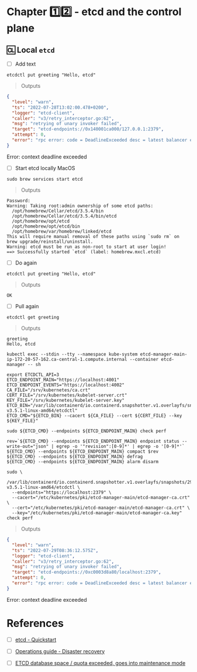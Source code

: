 # Chapter :one::two: - etcd and the control plane


## :cl: Local `etcd`

- [ ] Add text

```
etcdctl put greeting "Hello, etcd"
```
> Outputs
```json
{
  "level": "warn",
  "ts": "2022-07-28T13:02:00.478+0200",
  "logger": "etcd-client",
  "caller": "v3/retry_interceptor.go:62",
  "msg": "retrying of unary invoker failed",
  "target": "etcd-endpoints://0x140001ca000/127.0.0.1:2379",
  "attempt": 0,
  "error": "rpc error: code = DeadlineExceeded desc = latest balancer error: last connection error: connection error: desc = \"transport: Error while dialing dial tcp 127.0.0.1:2379: connect: connection refused\""
}
```
Error: context deadline exceeded

- [ ] Start etcd locally MacOS

```
sudo brew services start etcd
```
> Outputs
```
Password:
Warning: Taking root:admin ownership of some etcd paths:
  /opt/homebrew/Cellar/etcd/3.5.4/bin
  /opt/homebrew/Cellar/etcd/3.5.4/bin/etcd
  /opt/homebrew/opt/etcd
  /opt/homebrew/opt/etcd/bin
  /opt/homebrew/var/homebrew/linked/etcd
This will require manual removal of these paths using `sudo rm` on
brew upgrade/reinstall/uninstall.
Warning: etcd must be run as non-root to start at user login!
==> Successfully started `etcd` (label: homebrew.mxcl.etcd)
```

- [ ] Do again

```
etcdctl put greeting "Hello, etcd"
```
> Outputs
```
OK
```

- [ ] Pull again

```
etcdctl get greeting    
```
> Outputs
```
greeting
Hello, etcd
```

```
kubectl exec --stdin --tty --namespace kube-system etcd-manager-main-ip-172-20-57-162.ca-central-1.compute.internal --container etcd-manager -- sh
```


```
export ETCDCTL_API=3
ETCD_ENDPOINT_MAIN="https://localhost:4001"
ETCD_ENDPOINT_EVENTS="https://localhost:4002"
CA_FILE="/srv/kubernetes/ca.crt"
CERT_FILE="/srv/kubernetes/kubelet-server.crt"
KEY_FILE="/srv/kubernetes/kubelet-server.key"
ETCD_BIN="/var/lib/containerd/io.containerd.snapshotter.v1.overlayfs/snapshots/29/fs/opt/etcd-v3.5.1-linux-amd64/etcdctl"
ETCD_CMD="${ETCD_BIN} --cacert ${CA_FILE} --cert ${CERT_FILE} --key ${KEY_FILE}"
```

```
sudo ${ETCD_CMD} --endpoints ${ETCD_ENDPOINT_MAIN} check perf
```

```
rev=`${ETCD_CMD} --endpoints ${ETCD_ENDPOINT_MAIN} endpoint status --write-out="json" | egrep -o '"revision":[0-9]*' | egrep -o '[0-9]*'`
${ETCD_CMD} --endpoints ${ETCD_ENDPOINT_MAIN} compact $rev
${ETCD_CMD} --endpoints ${ETCD_ENDPOINT_MAIN} defrag
${ETCD_CMD} --endpoints ${ETCD_ENDPOINT_MAIN} alarm disarm
```

```
sudo \
  /var/lib/containerd/io.containerd.snapshotter.v1.overlayfs/snapshots/29/fs/opt/etcd-v3.5.1-linux-amd64/etcdctl \
  --endpoints="https://localhost:2379" \
  --cacert="/etc/kubernetes/pki/etcd-manager-main/etcd-manager-ca.crt" \
  --cert="/etc/kubernetes/pki/etcd-manager-main/etcd-manager-ca.crt" \
  --key="/etc/kubernetes/pki/etcd-manager-main/etcd-manager-ca.key" check perf
```
> Outputs
```json
{
  "level": "warn",
  "ts": "2022-07-29T08:36:12.575Z",
  "logger": "etcd-client",
  "caller": "v3/retry_interceptor.go:62",
  "msg": "retrying of unary invoker failed",
  "target": "etcd-endpoints://0xc0003d8a80/localhost:2379",
  "attempt": 0,
  "error": "rpc error: code = DeadlineExceeded desc = latest balancer error: last connection error: connection error: desc = \"transport: Error while dialing dial tcp 127.0.0.1:2379: connect: connection refused\""
}
```
Error: context deadline exceeded

# References

- [ ] [etcd - Quickstart](https://etcd.io/docs/v3.5/quickstart/)

- [ ] [Operations guide - Disaster recovery](https://etcd.io/docs/v3.5/op-guide/recovery)

- [ ] [ETCD database space / quota exceeded, goes into maintenance mode](https://github.com/kubernetes/kops/issues/4005#issuecomment-349048006)

